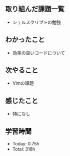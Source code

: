 ## 取り組んだ課題一覧
- シェルスクリプトの勉強
## わかったこと
- 効率の良いコードについて
## 次やること
- Vimの課題
## 感じたこと
- 特になし
## 学習時間
- Today: 0.75h
- Total: 316h
